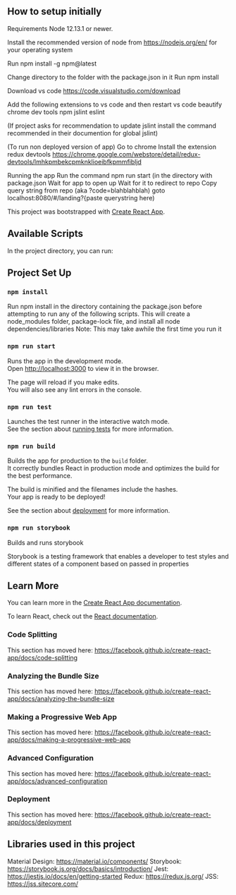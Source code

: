 ## How to setup initially
Requirements Node 12.13.1 or newer.

Install the recommended version of node from https://nodejs.org/en/ for your operating system

Run npm install -g npm@latest

Change directory to the folder with the package.json in it
Run npm install

Download vs code https://code.visualstudio.com/download

Add the following extensions to vs code and then restart vs code
beautify
chrome dev tools
npm
jslint
eslint

(If project asks for recommendation to update jslint install the command recommended in their documention for global jslint)

(To run non deployed version of app)
Go to chrome
Install the extension redux devtools https://chrome.google.com/webstore/detail/redux-devtools/lmhkpmbekcpmknklioeibfkpmmfibljd

Running the app
Run the command npm run start (in the directory with package.json
Wait for app to open up
Wait for it to redirect to repo
Copy query string from repo (aka ?code=blahblahblah)
goto localhost:8080/#/landing?{paste querystring here)


This project was bootstrapped with [Create React App](https://github.com/facebook/create-react-app).

## Available Scripts

In the project directory, you can run:

## Project Set Up

### `npm install`
Run npm install in the directory containing the package.json before attempting to run any of the following scripts.
This will create a node_modules folder, package-lock file, and install all node dependencies/libraries
Note: This may take awhile the first time you run it

### `npm run start`

Runs the app in the development mode.<br />
Open [http://localhost:3000](http://localhost:3000) to view it in the browser.

The page will reload if you make edits.<br />
You will also see any lint errors in the console.

### `npm run test`

Launches the test runner in the interactive watch mode.<br />
See the section about [running tests](https://facebook.github.io/create-react-app/docs/running-tests) for more information.

### `npm run build`

Builds the app for production to the `build` folder.<br />
It correctly bundles React in production mode and optimizes the build for the best performance.

The build is minified and the filenames include the hashes.<br />
Your app is ready to be deployed!

See the section about [deployment](https://facebook.github.io/create-react-app/docs/deployment) for more information.

### `npm run storybook`

Builds and runs storybook

Storybook is a testing framework that enables a developer to test styles and different states of a component based on passed in properties

## Learn More

You can learn more in the [Create React App documentation](https://facebook.github.io/create-react-app/docs/getting-started).

To learn React, check out the [React documentation](https://reactjs.org/).

### Code Splitting

This section has moved here: https://facebook.github.io/create-react-app/docs/code-splitting

### Analyzing the Bundle Size

This section has moved here: https://facebook.github.io/create-react-app/docs/analyzing-the-bundle-size

### Making a Progressive Web App

This section has moved here: https://facebook.github.io/create-react-app/docs/making-a-progressive-web-app

### Advanced Configuration

This section has moved here: https://facebook.github.io/create-react-app/docs/advanced-configuration

### Deployment

This section has moved here: https://facebook.github.io/create-react-app/docs/deployment

## Libraries used in this project
Material Design: https://material.io/components/
Storybook: https://storybook.js.org/docs/basics/introduction/
Jest: https://jestjs.io/docs/en/getting-started
Redux: https://redux.js.org/
JSS: https://jss.sitecore.com/
